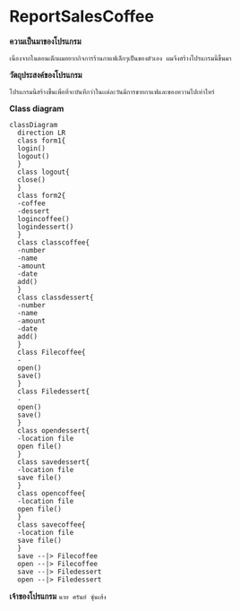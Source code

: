 # ReportSalesCoffee
**ความเป็นมาของโปรแกรม**
```
เนื่องจากในตอนเด็กผมอยากกิจการร้านกาแฟเล็กๆเป็นของตัวเอง ผมจึงสร้างโปรแกรมนี้ขึ้นมา
```
**วัตถุประสงค์ของโปรแกรม**
```
โปรแกรมนี้สร้างขึ้นเพื่อที่จะบันทึกว่าในเเต่ละวันมีการขายกาแฟและของหวานไปเท่าไหร่
```
**Class diagram**
```mermaid
classDiagram
  direction LR
  class form1{
  login()
  logout()
  }
  class logout{
  close()
  }
  class form2{
  -coffee
  -dessert
  logincoffee()
  logindessert()
  }
  class classcoffee{
  -number
  -name
  -amount
  -date
  add()
  }
  class classdessert{
  -number
  -name
  -amount
  -date
  add()
  }
  class Filecoffee{
  -
  open()
  save()
  }
  class Filedessert{
  -
  open()
  save()
  }
  class opendessert{
  -location file
  open file()
  }
  class savedessert{
  -location file
  save file()
  }
  class opencoffee{
  -location file
  open file()
  }
  class savecoffee{
  -location file
  save file()
  }
  save --|> Filecoffee
  open --|> Filecoffee
  save --|> Filedessert
  open --|> Filedessert
  ```
**เจ้าของโปรแกรม**
```นาย ศรันย์ ซุ่นเส้ง```
